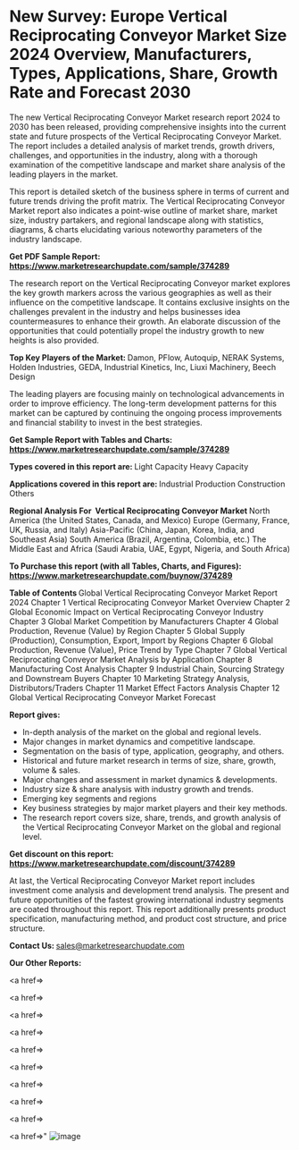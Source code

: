 # New Survey: Europe Vertical Reciprocating Conveyor Market Size 2024 Overview, Manufacturers, Types, Applications, Share, Growth Rate and Forecast 2030

The new Vertical Reciprocating Conveyor Market research report 2024 to 2030 has been released, providing comprehensive insights into the current state and future prospects of the Vertical Reciprocating Conveyor Market. The report includes a detailed analysis of market trends, growth drivers, challenges, and opportunities in the industry, along with a thorough examination of the competitive landscape and market share analysis of the leading players in the market.

This report is detailed sketch of the business sphere in terms of current and future trends driving the profit matrix. The Vertical Reciprocating Conveyor Market report also indicates a point-wise outline of market share, market size, industry partakers, and regional landscape along with statistics, diagrams, &amp; charts elucidating various noteworthy parameters of the industry landscape.

<strong><b>Get PDF Sample Report: <a href=https://www.marketresearchupdate.com/sample/374289>https://www.marketresearchupdate.com/sample/374289</a></b></strong>

The research report on the Vertical Reciprocating Conveyor market explores the key growth markers across the various geographies as well as their influence on the competitive landscape. It contains exclusive insights on the challenges prevalent in the industry and helps businesses idea countermeasures to enhance their growth. An elaborate discussion of the opportunities that could potentially propel the industry growth to new heights is also provided.

<strong><b>Top Key Players of the Market:
</b></strong>Damon, PFlow, Autoquip, NERAK Systems, Holden Industries, GEDA, Industrial Kinetics, Inc, Liuxi Machinery, Beech Design<strong><b>
</b></strong>

The leading players are focusing mainly on technological advancements in order to improve efficiency. The long-term development patterns for this market can be captured by continuing the ongoing process improvements and financial stability to invest in the best strategies.

<strong><b>Get Sample Report with Tables and Charts: <a href=https://www.marketresearchupdate.com/sample/374289>https://www.marketresearchupdate.com/sample/374289</a></b></strong>

<strong><b>Types covered in this report are:
</b></strong>Light Capacity
Heavy Capacity<strong><b>
</b></strong>

<strong><b>Applications covered in this report are:
</b></strong>Industrial Production
Construction
Others<strong><b>
</b></strong>

<strong><b>Regional Analysis For  Vertical Reciprocating Conveyor Market</b></strong><strong><b>
</b></strong>North America (the United States, Canada, and Mexico)
Europe (Germany, France, UK, Russia, and Italy)
Asia-Pacific (China, Japan, Korea, India, and Southeast Asia)
South America (Brazil, Argentina, Colombia, etc.)
The Middle East and Africa (Saudi Arabia, UAE, Egypt, Nigeria, and South Africa)

<strong><b>To Purchase this report (with all Tables, Charts, and Figures): <a href=https://www.marketresearchupdate.com/buynow/374289>https://www.marketresearchupdate.com/buynow/374289</a></b></strong>

<strong><b>Table of Contents</b></strong><strong><b>
</b></strong>Global Vertical Reciprocating Conveyor Market Report 2024
Chapter 1 Vertical Reciprocating Conveyor Market Overview
Chapter 2 Global Economic Impact on Vertical Reciprocating Conveyor Industry
Chapter 3 Global Market Competition by Manufacturers
Chapter 4 Global Production, Revenue (Value) by Region
Chapter 5 Global Supply (Production), Consumption, Export, Import by Regions
Chapter 6 Global Production, Revenue (Value), Price Trend by Type
Chapter 7 Global Vertical Reciprocating Conveyor Market Analysis by Application
Chapter 8 Manufacturing Cost Analysis
Chapter 9 Industrial Chain, Sourcing Strategy and Downstream Buyers
Chapter 10 Marketing Strategy Analysis, Distributors/Traders
Chapter 11 Market Effect Factors Analysis
Chapter 12 Global Vertical Reciprocating Conveyor Market Forecast

<strong><b>Report gives:</b></strong>

- In-depth analysis of the market on the global and regional levels.
- Major changes in market dynamics and competitive landscape.
- Segmentation on the basis of type, application, geography, and others.
- Historical and future market research in terms of size, share, growth, volume &amp; sales.
- Major changes and assessment in market dynamics &amp; developments.
- Industry size &amp; share analysis with industry growth and trends.
- Emerging key segments and regions
- Key business strategies by major market players and their key methods.
- The research report covers size, share, trends, and growth analysis of the Vertical Reciprocating Conveyor Market on the global and regional level.

<strong><b>Get discount on this report: <a href=https://www.marketresearchupdate.com/discount/374289>https://www.marketresearchupdate.com/discount/374289</a></b></strong>

At last, the Vertical Reciprocating Conveyor Market report includes investment come analysis and development trend analysis. The present and future opportunities of the fastest growing international industry segments are coated throughout this report. This report additionally presents product specification, manufacturing method, and product cost structure, and price structure.

<strong><b>Contact Us:
</b></strong>sales@marketresearchupdate.com

<strong>Our Other Reports:</strong>

<a href=></a>

<a href=></a>

<a href=></a>

<a href=></a>

<a href=></a>

<a href=></a>

<a href=></a>

<a href=></a>

<a href=></a>

<a href=></a>"
![image](https://github.com/Gayatrikarjule/Market-Analysis-360/assets/97346546/04c7922d-608c-4298-8e2c-539fee7436a6)
